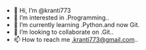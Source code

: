 - 👋 Hi, I’m @kranti773
- 👀 I’m interested in .Programming..
- 🌱 I’m currently learning .Python.and now Git.
- 💞️ I’m looking to collaborate on .Git..
- 📫 How to reach me .kranti773@gmail.com..

<!---
kranti773/kranti773 is a ✨ special ✨ repository because its `README.md` (this file) appears on your GitHub profile.
You can click the Preview link to take a look at your changes.
--->
